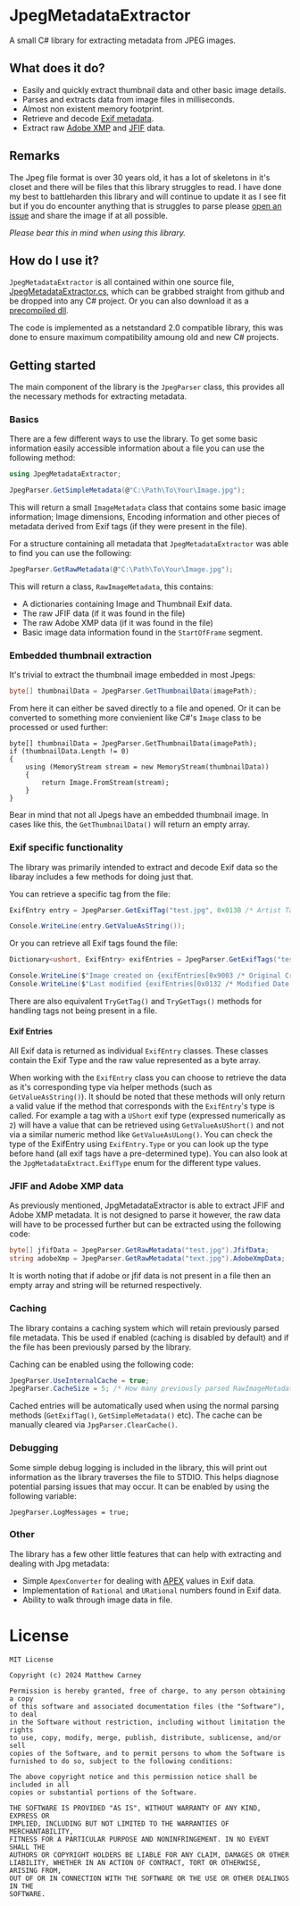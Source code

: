 # JpegMetadataExtractor

A small C# library for extracting metadata from JPEG images.

## What does it do?
- Easily and quickly extract thumbnail data and other basic image details.
- Parses and extracts data from image files in milliseconds.
- Almost non existent memory footprint.
- Retrieve and decode [Exif metadata](https://en.wikipedia.org/wiki/Exif).
- Extract raw [Adobe XMP](https://en.wikipedia.org/wiki/Extensible_Metadata_Platform) and [JFIF](https://en.wikipedia.org/wiki/JPEG_File_Interchange_Format) data.

## Remarks
The Jpeg file format is over 30 years old, it has a lot of skeletons in it's closet and there will be files that this library struggles to read. I have done my best to battleharden this library and will continue to update it as I see fit but if you do encounter anything that is struggles to parse please [open an issue](https://github.com/Killeroo/JpegMetadataExtractor/issues) and share the image if at all possible.

_Please bear this in mind when using this library._

## How do I use it?
`JpegMetadataExtractor` is all contained within one source file, [JpegMetadataExtractor.cs](https://github.com/Killeroo/JpgMetadataExtractor/blob/main/JpegMetadataExtractor.cs), which can be grabbed straight from github and be dropped into any C# project. Or you can also download it as a [precompiled dll](https://github.com/Killeroo/JpegMetadataExtractor/releases).

The code is implemented as a netstandard 2.0 compatible library, this was done to ensure maximum compatibility amoung old and new C# projects.

## Getting started
The main component of the library is the `JpegParser` class, this provides all the necessary methods for extracting metadata. 

### Basics
There are a few different ways to use the library. To get some basic information easily accessible information about a file you can use the following method:
```csharp
using JpegMetadataExtractor;

JpegParser.GetSimpleMetadata(@"C:\Path\To\Your\Image.jpg");
```
This will return a small `ImageMetadata` class that contains some basic image information; Image dimensions, Encoding information and other pieces of metadata derived from Exif tags (if they were present in the file).

For a structure containing all metadata that `JpegMetadataExtractor` was able to find you can use the following:
```csharp
JpegParser.GetRawMetadata(@"C:\Path\To\Your\Image.jpg");
```
This will return a class, `RawImageMetadata`, this contains:
- A dictionaries containing Image and Thumbnail Exif data.
- The raw JFIF data (if it was found in the file)
- The raw Adobe XMP data (if it was found in the file)
- Basic image data information found in the `StartOfFrame` segment.

### Embedded thumbnail extraction
It's trivial to extract the thumbnail image embedded in most Jpegs: 
```csharp
byte[] thumbnailData = JpegParser.GetThumbnailData(imagePath);
```
From here it can either be saved directly to a file and opened. Or it can be converted to something more convienient like C#'s `Image` class to be processed or used further:
```
byte[] thumbnailData = JpegParser.GetThumbnailData(imagePath);
if (thumbnailData.Length != 0)
{
    using (MemoryStream stream = new MemoryStream(thumbnailData))
    {
        return Image.FromStream(stream);
    }
}
```
Bear in mind that not all Jpegs have an embedded thumbnail image. In cases like this, the `GetThumbnailData()` will return an empty array.


### Exif specific functionality
The library was primarily intended to extract and decode Exif data so the libaray includes a few methods for doing just that.

You can retrieve a specific tag from the file:
```csharp
ExifEntry entry = JpegParser.GetExifTag("test.jpg", 0x013B /* Artist Tag */);

Console.WriteLine(entry.GetValueAsString());
```

Or you can retrieve all Exif tags found the file:
```csharp
Dictionary<ushort, ExifEntry> exifEntries = JpegParser.GetExifTags("test.jpg");

Console.WriteLine($"Image created on {exifEntries[0x9003 /* Original Creation Date Tag */].GetValueAsString()}"); 
Console.WriteLine($"Last modified {exifEntries[0x0132 /* Modified Date Tag */].GetValueAsString()}");
```

There are also equivalent `TryGetTag()` and `TryGetTags()` methods for handling tags not being present in a file.

#### Exif Entries

All Exif data is returned as individual `ExifEntry` classes. These classes contain the Exif Type and the raw value represented as a byte array.

When working with the `ExifEntry` class you can choose to retrieve the data as it's corresponding type via helper methods (such as `GetValueAsString()`). It should be noted that these methods will only return a valid value if the method that corresponds with the `ExifEntry`'s type is called. For example a tag with a `UShort` exif type (expressed numerically as `2`) will have a value that can be retrieved using `GetValueAsUShort()` and not via a similar numeric method like `GetValueAsULong()`. You can check the type of the ExifEntry using `ExifEntry.Type` or you can look up the type before hand (all exif tags have a pre-determined type). You can also look at the `JpgMetadataExtract.ExifType` enum for the different type values.

### JFIF and Adobe XMP data
As previously mentioned, JpgMetadataExtractor is able to extract JFIF and Adobe XMP metadata. It is not designed to parse it however, the raw data will have to be processed further but can be extracted using the following code:
```csharp
byte[] jfifData = JpegParser.GetRawMetadata("test.jpg").JfifData;
string adobeXmp = JpegParser.GetRawMetadata("text.jpg").AdobeXmpData;
```
It is worth noting that if adobe or jfif data is not present in a file then an empty array and string will be returned respectively.

### Caching 
The library contains a caching system which will retain previously parsed file metadata. This be used if enabled (caching is disabled by default) and if the file has been previously parsed by the library.

Caching can be enabled using the following code:
```csharp
JpegParser.UseInternalCache = true;
JpegParser.CacheSize = 5; /* How many previously parsed RawImageMetadata objects to cache */
```

Cached entries will be automatically used when using the normal parsing methods (`GetExifTag()`, `GetSimpleMetadata()` etc). The cache can be manually cleared via `JpgParser.ClearCache()`.

### Debugging
Some simple debug logging is included in the library, this will print out information as the library traverses the file to STDIO. This helps diagnose potential parsing issues that may occur. It can be enabled by using the following variable:
```
JpegParser.LogMessages = true;
```

### Other
The library has a few other little features that can help with extracting and dealing with Jpg metadata:
- Simple `ApexConverter` for dealing with [APEX](https://en.wikipedia.org/wiki/APEX_system) values in Exif data.
- Implementation of `Rational` and `URational` numbers found in Exif data.
- Ability to walk through image data in file.

# License
```
MIT License

Copyright (c) 2024 Matthew Carney

Permission is hereby granted, free of charge, to any person obtaining a copy
of this software and associated documentation files (the "Software"), to deal
in the Software without restriction, including without limitation the rights
to use, copy, modify, merge, publish, distribute, sublicense, and/or sell
copies of the Software, and to permit persons to whom the Software is
furnished to do so, subject to the following conditions:

The above copyright notice and this permission notice shall be included in all
copies or substantial portions of the Software.

THE SOFTWARE IS PROVIDED "AS IS", WITHOUT WARRANTY OF ANY KIND, EXPRESS OR
IMPLIED, INCLUDING BUT NOT LIMITED TO THE WARRANTIES OF MERCHANTABILITY,
FITNESS FOR A PARTICULAR PURPOSE AND NONINFRINGEMENT. IN NO EVENT SHALL THE
AUTHORS OR COPYRIGHT HOLDERS BE LIABLE FOR ANY CLAIM, DAMAGES OR OTHER
LIABILITY, WHETHER IN AN ACTION OF CONTRACT, TORT OR OTHERWISE, ARISING FROM,
OUT OF OR IN CONNECTION WITH THE SOFTWARE OR THE USE OR OTHER DEALINGS IN THE
SOFTWARE.
```
